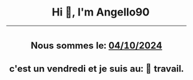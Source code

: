 <h1 align='center'>Hi 👋, I'm Angello90</h1>
<div align='center'>

|<h2 align='center'>Nous sommes le: <u>04/10/2024</u></h2><h2 align='center'>c'est un vendredi et je suis au: 🏢 travail.</h2>|
|---
</div>